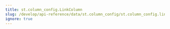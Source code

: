 ```yaml
---
title: st.column_config.LinkColumn
slug: /develop/api-reference/data/st.column_config/st.column_config.linkcolumn
ignore: true
---
```


<Autofunction function="streamlit.column_config.LinkColumn" />
